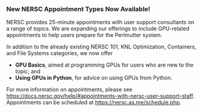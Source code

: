 ### New NERSC Appointment Types Now Available!

NERSC provides 25-minute appointments with user support consultants on a range
of topics. We are expanding our offerings to include GPU-related appointments
to help users prepare for the Perlmutter system.

In addition to the already existing NERSC 101, KNL Optimization, Containers,
and File Systems categories, we now offer
- **GPU Basics**, aimed at programming GPUs for users who are new to the topic; 
and
- **Using GPUs in Python**, for advice on using GPUs from Python.

For more information on appointments, please see 
<https://docs.nersc.gov/help/#appointments-with-nersc-user-support-staff>.
Appointments can be scheduled at <https://nersc.as.me/schedule.php>.
